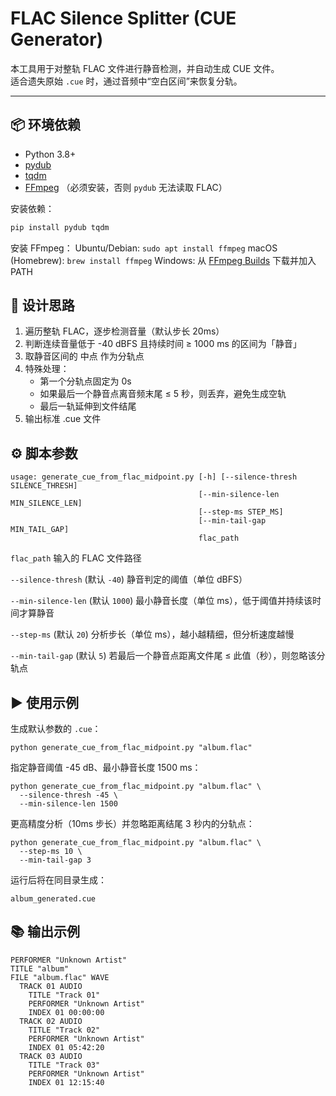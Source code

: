 # FLAC Silence Splitter (CUE Generator)

本工具用于对整轨 FLAC 文件进行静音检测，并自动生成 CUE 文件。  
适合遗失原始 `.cue` 时，通过音频中“空白区间”来恢复分轨。

---

## 📦 环境依赖

- Python 3.8+
- [pydub](https://github.com/jiaaro/pydub)
- [tqdm](https://github.com/tqdm/tqdm)
- [FFmpeg](https://ffmpeg.org/) （必须安装，否则 `pydub` 无法读取 FLAC）

安装依赖：
```bash
pip install pydub tqdm
```

安装 FFmpeg：
Ubuntu/Debian: `sudo apt install ffmpeg`
macOS (Homebrew): `brew install ffmpeg`
Windows: 从 [FFmpeg Builds](https://www.gyan.dev/ffmpeg/builds/) 下载并加入 PATH

## 🧩 设计思路

1. 遍历整轨 FLAC，逐步检测音量（默认步长 20ms）
2. 判断连续音量低于 -40 dBFS 且持续时间 ≥ 1000 ms 的区间为「静音」
3. 取静音区间的 中点 作为分轨点
4. 特殊处理：
   - 第一个分轨点固定为 0s
   - 如果最后一个静音点离音频末尾 ≤ 5 秒，则丢弃，避免生成空轨
   - 最后一轨延伸到文件结尾
5. 输出标准 .cue 文件

## ⚙️ 脚本参数
```
usage: generate_cue_from_flac_midpoint.py [-h] [--silence-thresh SILENCE_THRESH]
                                          [--min-silence-len MIN_SILENCE_LEN]
                                          [--step-ms STEP_MS]
                                          [--min-tail-gap MIN_TAIL_GAP]
                                          flac_path
```
`flac_path`
输入的 FLAC 文件路径

`--silence-thresh` (默认 `-40`)
静音判定的阈值（单位 dBFS）

`--min-silence-len` (默认 `1000`)
最小静音长度（单位 ms），低于阈值并持续该时间才算静音

`--step-ms` (默认 `20`)
分析步长（单位 ms），越小越精细，但分析速度越慢

`--min-tail-gap` (默认 `5`)
若最后一个静音点距离文件尾 ≤ 此值（秒），则忽略该分轨点

## ▶️ 使用示例

生成默认参数的 `.cue`：
```
python generate_cue_from_flac_midpoint.py "album.flac"
```

指定静音阈值 -45 dB、最小静音长度 1500 ms：
```
python generate_cue_from_flac_midpoint.py "album.flac" \
  --silence-thresh -45 \
  --min-silence-len 1500
```

更高精度分析（10ms 步长）并忽略距离结尾 3 秒内的分轨点：
```
python generate_cue_from_flac_midpoint.py "album.flac" \
  --step-ms 10 \
  --min-tail-gap 3
```

运行后将在同目录生成：
```
album_generated.cue
```
## 📚 输出示例

```
PERFORMER "Unknown Artist"
TITLE "album"
FILE "album.flac" WAVE
  TRACK 01 AUDIO
    TITLE "Track 01"
    PERFORMER "Unknown Artist"
    INDEX 01 00:00:00
  TRACK 02 AUDIO
    TITLE "Track 02"
    PERFORMER "Unknown Artist"
    INDEX 01 05:42:20
  TRACK 03 AUDIO
    TITLE "Track 03"
    PERFORMER "Unknown Artist"
    INDEX 01 12:15:40
```

